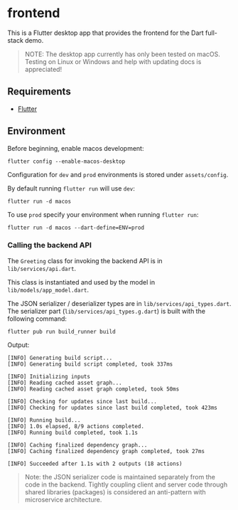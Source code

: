 # frontend

This is a Flutter desktop app that provides the frontend for the Dart full-stack
demo.

> NOTE: The desktop app currently has only been tested on macOS. Testing on
> Linux or Windows and help with updating docs is appreciated!

## Requirements

- [Flutter](https://flutter.dev/docs/get-started/install)

## Environment

Before beginning, enable macos development:

```shell
flutter config --enable-macos-desktop
```

Configuration for `dev` and `prod` environments is stored under `assets/config`.

By default running `flutter run` will use `dev`:

```shell
flutter run -d macos
```

To use `prod` specify your environment when running `flutter run`:

```shell
flutter run -d macos --dart-define=ENV=prod
```

### Calling the backend API

The `Greeting` class for invoking the backend API is in `lib/services/api.dart`.

This class is instantiated and used by the model in `lib/models/app_model.dart`.

The JSON serializer / deserializer types are in `lib/services/api_types.dart`.
The serializer part (`lib/services/api_types.g.dart`) is built with the
following command:

```shell
flutter pub run build_runner build
```

Output:

```shell
[INFO] Generating build script...
[INFO] Generating build script completed, took 337ms

[INFO] Initializing inputs
[INFO] Reading cached asset graph...
[INFO] Reading cached asset graph completed, took 50ms

[INFO] Checking for updates since last build...
[INFO] Checking for updates since last build completed, took 423ms

[INFO] Running build...
[INFO] 1.0s elapsed, 8/9 actions completed.
[INFO] Running build completed, took 1.1s

[INFO] Caching finalized dependency graph...
[INFO] Caching finalized dependency graph completed, took 27ms

[INFO] Succeeded after 1.1s with 2 outputs (18 actions)
```

> Note: the JSON serializer code is maintained separately from the code in the
> backend. Tightly coupling client and server code through shared libraries
> (packages) is considered an anti-pattern with microservice architecture.
